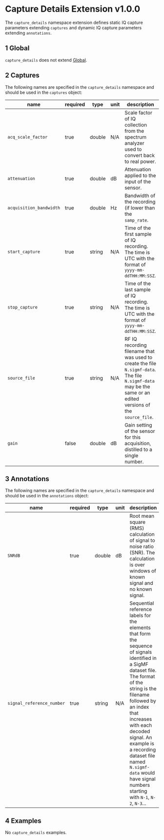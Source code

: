 # Capture Details Extension v1.0.0

The `capture_details` namespace extension defines static IQ capture parameters
extending `captures` and dynamic IQ capture parameters extending `annotations`.

## 1 Global

`capture_details` does not extend [Global](https://github.com/gnuradio/SigMF/blob/master/sigmf-spec.md#global-object).

## 2 Captures

The following names are specified in the `capture_details` namespace and should
be used in the `captures` object:

|name|required|type|unit|description|
|----|--------|----|----|-----------|
|`acq_scale_factor`|true|double|N/A|Scale factor of IQ collection from the spectrum analyzer used to convert back to real power.|
|`attenuation`|true|double|dB|Attenuation applied to the input of the sensor.|
|`acquisition_bandwidth`|true|double|Hz|Bandwidth of the recording (if lower than the `samp_rate`.|
|`start_capture`|true|string|N/A|Time of the first sample of IQ recording. The time is UTC with the format of `yyyy-mm-ddTHH:MM:SSZ`.|
|`stop_capture`|true|string|N/A|Time of the last sample of IQ recording. The time is UTC with the format of `yyyy-mm-ddTHH:MM:SSZ`.|
|`source_file`|true|string|N/A|RF IQ recording filename that was used to create the file `N.sigmf-data`.  The file `N.sigmf-data` may be the same or an edited versions of the `source_file`.|
|`gain`|false|double|dB|Gain setting of the sensor for this acquisition, distilled to a single number.|

## 3 Annotations

The following names are specified in the `capture_details` namespace and should be used in the `annotations` object:

|name|required|type|unit|description|
|----|--------|----|----|-----------|
|`SNRdB`|true|double|dB|Root mean square (RMS) calculation of signal to noise ratio (SNR). The calculation is over windows of known signal and no known signal.|
|`signal_reference_number`|true|string|N/A|Sequential reference labels for the elements that form the sequence of signals identified in a SigMF dataset file. The format of the string is the filename followed by an index that increases with each decoded signal.  An example is a recording dataset file named `N.sigmf-data` would have signal numbers starting with `N-1`, `N-2`, `N-3`...|

## 4 Examples

No `capture_details` examples.
